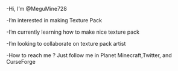 -Hi, I’m @MeguMine728

-I’m interested in making Texture Pack 

-I’m currently learning how to make nice texture pack

-I’m looking to collaborate on texture pack artist

-How to reach me ? Just follow me in Planet Minecraft,Twitter, and CurseForge

<!---
MeguMine728/MeguMine728 is a ✨ special ✨ repository because its `README.md` (this file) appears on your GitHub profile.
You can click the Preview link to take a look at your changes.
--->
